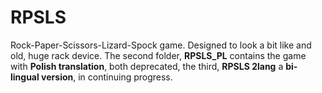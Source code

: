# RPSLS
Rock-Paper-Scissors-Lizard-Spock game.
Designed to look a bit like and old, huge rack device.
The second folder, **RPSLS_PL** contains the game with **Polish translation**, both deprecated, the third, **RPSLS 2lang** a **bi-lingual version**, in continuing progress.
